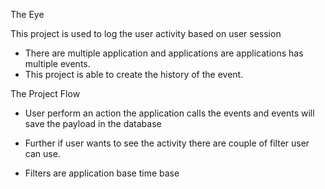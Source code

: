 The Eye

This project is used to log the user activity based on user session

* There are multiple application and applications are applications has multiple events.
* This project is able to create the history of the event.


The Project Flow

* User perform an action the application calls the events
 and events will save the payload in the database
  
* Further if user wants to see the activity there are couple of filter user can use.
* Filters are application base time base
  

